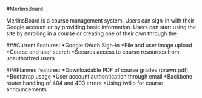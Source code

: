 #MerlinsBoard

MerlinsBoard is a course management system. Users can sign-in with their Google account or by providing basic information. Users can start using the site by enrolling in a course or creating one of their own through the 

###Current Features:
*Google OAuth Sign-in
*File and user image upload
*Course and user search
*Secures access to course resources from unauthorized users

###Planned features:
*Downloadable PDF of course grades (prawn pdf)
*Bootstrap usage
*User account authentication through email
*Backbone router handling of 404 and 403 errors
*Using twilio for course announcements
